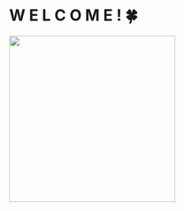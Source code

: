 <h1>W E L C O M E ! 🍀</h1>
<img src="https://th.bing.com/th/id/OIG3.KS6i8FFYynCvWYbCu2Km?w=1024&h=1024&rs=1&pid=ImgDetMain" width="300" height="300"/>
